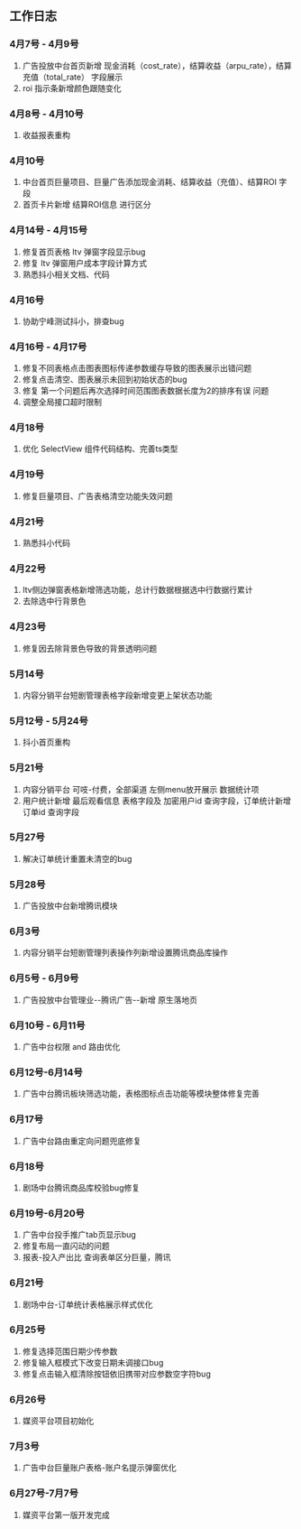 ## 工作日志

### 4月7号 - 4月9号

1. 广告投放中台首页新增 现金消耗（cost_rate），结算收益（arpu_rate），结算充值（total_rate） 字段展示
2. roi 指示条新增颜色跟随变化

### 4月8号 - 4月10号

1. 收益报表重构

### 4月10号

1. 中台首页巨量项目、巨量广告添加现金消耗、结算收益（充值）、结算ROI 字段
2. 首页卡片新增 结算ROI信息 进行区分

### 4月14号 - 4月15号

1. 修复首页表格 ltv 弹窗字段显示bug
2. 修复 ltv 弹窗用户成本字段计算方式
3. 熟悉抖小相关文档、代码

### 4月16号

1. 协助宁峰测试抖小，排查bug

### 4月16号 - 4月17号

1. 修复不同表格点击图表图标传递参数缓存导致的图表展示出错问题
2. 修复点击清空、图表展示未回到初始状态的bug
3. 修复 第一个问题后再次选择时间范围图表数据长度为2的排序有误 问题
4. 调整全局接口超时限制

### 4月18号

1. 优化 SelectView 组件代码结构、完善ts类型

### 4月19号

1. 修复巨量项目、广告表格清空功能失效问题

### 4月21号

1. 熟悉抖小代码

### 4月22号

1. ltv侧边弹窗表格新增筛选功能，总计行数据根据选中行数据行累计
2. 去除选中行背景色

### 4月23号

1. 修复因去除背景色导致的背景透明问题

### 5月14号

1. 内容分销平台短剧管理表格字段新增变更上架状态功能

### 5月12号 - 5月24号

1. 抖小首页重构

### 5月21号

1. 内容分销平台 可吱-付费，全部渠道 左侧menu放开展示 数据统计项
2. 用户统计新增 最后观看信息 表格字段及 加密用户id 查询字段，订单统计新增 订单id 查询字段

### 5月27号

1. 解决订单统计重置未清空的bug

### 5月28号

1. 广告投放中台新增腾讯模块

### 6月3号

1. 内容分销平台短剧管理列表操作列新增设置腾讯商品库操作

### 6月5号 - 6月9号

1. 广告投放中台管理业--腾讯广告--新增 原生落地页

### 6月10号 - 6月11号

1. 广告中台权限 and 路由优化

### 6月12号-6月14号

1. 广告中台腾讯板块筛选功能，表格图标点击功能等模块整体修复完善

### 6月17号

1. 广告中台路由重定向问题兜底修复

### 6月18号

1. 剧场中台腾讯商品库校验bug修复

### 6月19号-6月20号

1. 广告中台投手推广tab页显示bug
2. 修复布局一直闪动的问题
3. 报表-投入产出比 查询表单区分巨量，腾讯

### 6月21号

1. 剧场中台-订单统计表格展示样式优化

### 6月25号

1. 修复选择范围日期少传参数
2. 修复输入框模式下改变日期未调接口bug
3. 修复点击输入框清除按钮依旧携带对应参数空字符bug

### 6月26号

1. 媒资平台项目初始化

### 7月3号

1. 广告中台巨量账户表格-账户名提示弹窗优化

### 6月27号-7月7号

1. 媒资平台第一版开发完成




